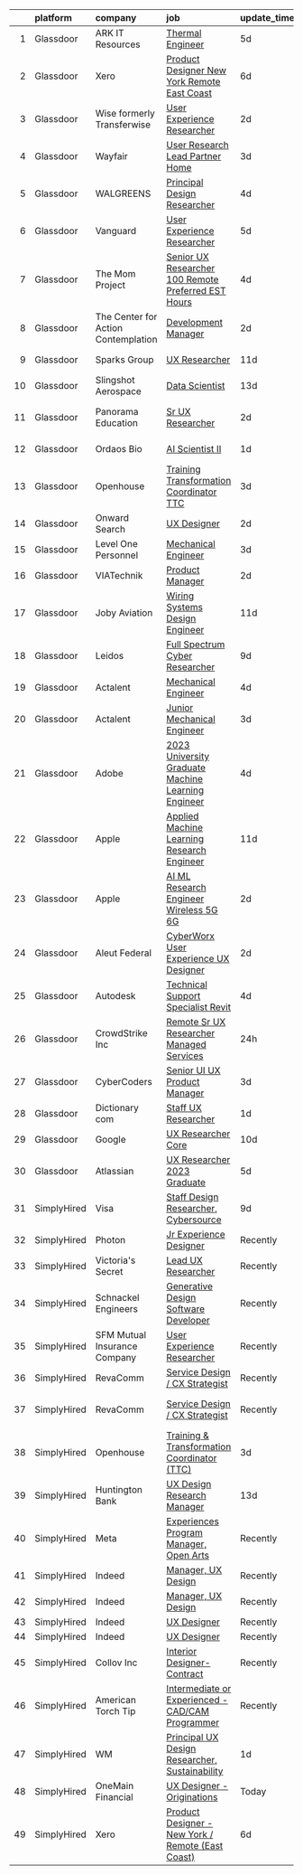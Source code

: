 

|    | platform    | company                               | job                                                                                                                                                                                                                                                                                                                                                                                                                                                                                                                                                                                                                                                                                                                                                                                                                                                                                                                                                                                                                                                                                                                                                                                                                                                                                                                                                                                          | update_time   | location                   |
|---:|:------------|:--------------------------------------|:---------------------------------------------------------------------------------------------------------------------------------------------------------------------------------------------------------------------------------------------------------------------------------------------------------------------------------------------------------------------------------------------------------------------------------------------------------------------------------------------------------------------------------------------------------------------------------------------------------------------------------------------------------------------------------------------------------------------------------------------------------------------------------------------------------------------------------------------------------------------------------------------------------------------------------------------------------------------------------------------------------------------------------------------------------------------------------------------------------------------------------------------------------------------------------------------------------------------------------------------------------------------------------------------------------------------------------------------------------------------------------------------|:--------------|:---------------------------|
|  1 | Glassdoor   | ARK IT Resources                      | [Thermal Engineer](https://www.glassdoor.com/partner/jobListing.htm?pos=115&ao=1136043&s=58&guid=0000018330978eb6beffe3a2108fb0bc&src=GD_JOB_AD&t=SR&vt=w&ea=1&cs=1_5b05c082&cb=1662967582698&jobListingId=1008120855218&jrtk=3-0-1gco9f3mukf1f801-1gco9f3nhhar4800-26ac086754b7415d-)                                                                                                                                                                                                                                                                                                                                                                                                                                                                                                                                                                                                                                                                                                                                                                                                                                                                                                                                                                                                                                                                                                       | 5d            | Menlo Park, CA             |
|  2 | Glassdoor   | Xero                                  | [Product Designer   New York   Remote  East Coast ](https://www.glassdoor.com/partner/jobListing.htm?pos=101&ao=1110586&s=58&guid=0000018330978eb6beffe3a2108fb0bc&src=GD_JOB_AD&t=SR&vt=w&cs=1_4b93c7ba&cb=1662967582692&jobListingId=1008119464057&cpc=1160948BCBA38B5B&jrtk=3-0-1gco9f3mukf1f801-1gco9f3nhhar4800-d42ffd1146131f09--6NYlbfkN0COvs0giDBQSZxCgxtGlP9F2rqb7f8qKMvTQKRfo9Z2aBBfdNwhT-PCbca6Tg6UbePLXSL2kZ8wB6QVlHX3jNKcLB3QdhbnaHtCR8dPv0f5XN7MxS1xg2rPm-swsPuD68rYGuZICUqkSSh1BmczAVfWYENYm4GY3NcwVq0TyWHY8ONw9rx7low6CFFsyZyTqD3aaqxgsjtyJfU2QzhKq0GNSSIGAISYH7gU-vI98plv1H_JZHQAe5vI-8__bYlYyUEF9uHbiviLfG1KFkVcofklz2jRFKfXCvpgr3jDjobU8yEnX6OsEeoojrXmadYtdqgBCuN5ptgU5cauJ83qJTRL0Im128XskiHGnyg_q4t2eGt1QW1f_-UPC9XmNXkMVLKW9FN20o-kKTyODyJLhkRqhXlSeNt4NdXyYHLtdsNk123eXgfg6vdPKnPNNC30PNBEBw7ZLQ1llKa1cBRtJTgLUrlD10cGYIjdGt8LoN85aPsjBpsbNaa4vXujh6Uj1DO4CBA8iQmVhzxXS_6YRlA-08WF7jLfbgOx7-YBoIOSciKtNdEwIlNk1ZtXqAjqe-c%3D)                                                                                                                                                                                                                                                                                                                                                                                                                                        | 6d            | Remote                     |
|  3 | Glassdoor   | Wise formerly Transferwise            | [User Experience Researcher](https://www.glassdoor.com/partner/jobListing.htm?pos=122&ao=1136043&s=58&guid=0000018330978eb6beffe3a2108fb0bc&src=GD_JOB_AD&t=SR&vt=w&cs=1_b734ec36&cb=1662967582698&jobListingId=1008129162466&jrtk=3-0-1gco9f3mukf1f801-1gco9f3nhhar4800-386027c29f953c58-)                                                                                                                                                                                                                                                                                                                                                                                                                                                                                                                                                                                                                                                                                                                                                                                                                                                                                                                                                                                                                                                                                                  | 2d            | New York, NY               |
|  4 | Glassdoor   | Wayfair                               | [User Research Lead  Partner Home](https://www.glassdoor.com/partner/jobListing.htm?pos=126&ao=1136043&s=58&guid=0000018330978eb6beffe3a2108fb0bc&src=GD_JOB_AD&t=SR&vt=w&cs=1_33eb2af3&cb=1662967582699&jobListingId=1008128116763&jrtk=3-0-1gco9f3mukf1f801-1gco9f3nhhar4800-c3a5467e9e6ee41e-)                                                                                                                                                                                                                                                                                                                                                                                                                                                                                                                                                                                                                                                                                                                                                                                                                                                                                                                                                                                                                                                                                            | 3d            | Austin, TX                 |
|  5 | Glassdoor   | WALGREENS                             | [Principal Design Researcher](https://www.glassdoor.com/partner/jobListing.htm?pos=110&ao=1110586&s=58&guid=0000018330978eb6beffe3a2108fb0bc&src=GD_JOB_AD&t=SR&vt=w&ea=1&cs=1_127339a9&cb=1662967582697&jobListingId=1008123372215&cpc=47CFDC01B3F81FAC&jrtk=3-0-1gco9f3mukf1f801-1gco9f3nhhar4800-da1a050a4c0bfca3--6NYlbfkN0DjFJdVF8xT6Dx_Amb_qp16VFdGPom6iJ3DXC72xT6OlsDHd6dw58O5vXTq8utQTBupbXFjGdJH9UypqiefbqZa0WqoHxT1lx7rGDa65ZwZK99GDbL3QgPXv3GPrwAePYclNvAa9edU6328mt8w2gjxv-ih9RA1v8B5Ks58kxxzK2F0vKVqVK53TuwjVRcOaY0tPZwYvCHMTUF5DZMSpc4nOAxQHLSqmkTTx-hhe31PFIfhiluKZQWCQCGiOQb1AB0lysomNKUPnZNoy30QFudOzzi07lkcIyjBfU2D5JYkXOu1UsXAMH8I9HtXVBcB0Ri8OZIta-UpnpQ-Z4lGkGbP9f2VsNzvx39lLA4HWC-nIvGiTMFCcnsWrJNYycfBg-KAIEo2vNRy-ry00ck8d9OD619m2Y5cggHQ_wTBtwkIBD654V4T9R-YzEERJwjGdtehwYtt0oHqj3PU6__5fU_DAqwnx1O4QPvwOmxGWYUnUExid35FYnvMyxJ2G_UqN1r2LKFrhnT6KA%3D%3D)                                                                                                                                                                                                                                                                                                                                                                                                                                                                                                           | 4d            | Chicago, IL                |
|  6 | Glassdoor   | Vanguard                              | [User Experience Researcher](https://www.glassdoor.com/partner/jobListing.htm?pos=117&ao=1136043&s=58&guid=0000018330978eb6beffe3a2108fb0bc&src=GD_JOB_AD&t=SR&vt=w&cs=1_ff4b4533&cb=1662967582698&jobListingId=1008121346992&jrtk=3-0-1gco9f3mukf1f801-1gco9f3nhhar4800-f8258fc27631a759-)                                                                                                                                                                                                                                                                                                                                                                                                                                                                                                                                                                                                                                                                                                                                                                                                                                                                                                                                                                                                                                                                                                  | 5d            | Charlotte, NC              |
|  7 | Glassdoor   | The Mom Project                       | [Senior UX Researcher  100  Remote   Preferred EST Hours ](https://www.glassdoor.com/partner/jobListing.htm?pos=105&ao=1110586&s=58&guid=0000018330978eb6beffe3a2108fb0bc&src=GD_JOB_AD&t=SR&vt=w&cs=1_979f0fa1&cb=1662967582694&jobListingId=1008123956753&cpc=DE56C24FF6DEC286&jrtk=3-0-1gco9f3mukf1f801-1gco9f3nhhar4800-60ff7c573bd63ecb--6NYlbfkN0BDp_epf89aHDQhKpPegNJQ_ldQpEFZQsM9OcONMGxWx6pU56EKHF58QjVdAUvn2gXCiqSNePCUrVXPq1LsSIf4gEzdh0zh7lHUJn9Z3uVs9ScFg7LExBFebkKHR5ilWHehlYtWppnM8ol3jM-G15mKJann8RgJbh3_W89_AgIAaH3G88P6MadaN_UtUcM9XUXfOmcqXNLeCTeK657oV402CpshVNxPFns5kMQleszdzhkjF0Ax2NJZ-AtL5xmAZvXLrr0vQ_tlRjQCCiU0xqCou_a2e4VRQTLGKl5ZEbJeIlmk7vxy34O2abmqJAX2TEsQgLhsTB3JPnXriPjy25pQPe2K7zoUiqBs69ioDp_srB2B0lNtZUQ0tf33R-xLGAuv9aZo5J3DCEPm7UwE65cmvA2Ak09g4YGWFldAYNFdI7MWT9zPWkRYvQjdg_iKykBd4sPt7pF9zg9TQXsU5pT1Jed7r4OCIFpQLbhJMSLmcEmkX840AXCoprUb6TnfyUbx_sU0YgnmvhQygTGsVJmfpIlwHjS1-GsKa1MWVR9WPV_x-O12uRLu5Nu_we0gfheWKrLQku70SA%3D%3D)                                                                                                                                                                                                                                                                                                                                                                                                                   | 4d            | Remote                     |
|  8 | Glassdoor   | The Center for Action   Contemplation | [Development Manager](https://www.glassdoor.com/partner/jobListing.htm?pos=127&ao=1136043&s=58&guid=0000018330978eb6beffe3a2108fb0bc&src=GD_JOB_AD&t=SR&vt=w&cs=1_b68739aa&cb=1662967582699&jobListingId=1008128714728&jrtk=3-0-1gco9f3mukf1f801-1gco9f3nhhar4800-33bda81f80aa4b3f-)                                                                                                                                                                                                                                                                                                                                                                                                                                                                                                                                                                                                                                                                                                                                                                                                                                                                                                                                                                                                                                                                                                         | 2d            | Albuquerque, NM            |
|  9 | Glassdoor   | Sparks Group                          | [UX Researcher](https://www.glassdoor.com/partner/jobListing.htm?pos=113&ao=1110586&s=58&guid=0000018330978eb6beffe3a2108fb0bc&src=GD_JOB_AD&t=SR&vt=w&cs=1_b682755e&cb=1662967582697&jobListingId=1008108010646&cpc=3BA4CE39D5B5DEF5&jrtk=3-0-1gco9f3mukf1f801-1gco9f3nhhar4800-8ce2a6853e229d1d--6NYlbfkN0CVbIAoVGlVV0muHIzlWY31dYj5hrVkKa7qBWZ-hZn3g-zWnitpxah_RyLopvrEJPJvqSisNGhn3rPe8eZhn14O6vyLVidpF9uMr2iS_9VKEpcqKkceOp7NkoJu_wi4nRLEtCQSPm6voUCRPVwKqMOTvOUZPvhRylIYrBaAQynlj1d_x6FY-6xLevr6EDBUhLkED5bOes1wGyiDpNCPJg3XK-fIIetlWksXKm4o6YrgQgbXYaPGjV3n1CrXt1T9gbhVbY_uq0z6_BmrK6Nwk99ZDuyRRExKP_h2hOWgeLibSbdkihxez-yOWfZGd5-vf9fy6eQCiTeZubtEqXdCt0gRlhmuK3kpJ2sxl75x1ArReMviCgPm-NGkS_rqA1wlC6uYUmf20fjUkwgJa-zniCxRbctfWORWwZ30Eu5H3ZaObmPSFfmykBQeKtR_lRYSog-PDioRPpUUigU0GJWKYKLuP359rre8GBKHTasF_pFQafYHLxWijUHCX-Rn5Jza1Cf0MWqrt_t74w%3D%3D)                                                                                                                                                                                                                                                                                                                                                                                                                                                                                                                              | 11d           | Rockville, MD              |
| 10 | Glassdoor   | Slingshot Aerospace                   | [Data Scientist](https://www.glassdoor.com/partner/jobListing.htm?pos=120&ao=1136043&s=58&guid=0000018330978eb6beffe3a2108fb0bc&src=GD_JOB_AD&t=SR&vt=w&ea=1&cs=1_444941de&cb=1662967582698&jobListingId=1008102076884&jrtk=3-0-1gco9f3mukf1f801-1gco9f3nhhar4800-0c4e7f8c0753d8ff-)                                                                                                                                                                                                                                                                                                                                                                                                                                                                                                                                                                                                                                                                                                                                                                                                                                                                                                                                                                                                                                                                                                         | 13d           | Los Angeles, CA            |
| 11 | Glassdoor   | Panorama Education                    | [Sr  UX Researcher](https://www.glassdoor.com/partner/jobListing.htm?pos=124&ao=1136043&s=58&guid=0000018330978eb6beffe3a2108fb0bc&src=GD_JOB_AD&t=SR&vt=w&ea=1&cs=1_99ac29d1&cb=1662967582698&jobListingId=1008129172369&jrtk=3-0-1gco9f3mukf1f801-1gco9f3nhhar4800-8dabc4ef9ddacbfd-)                                                                                                                                                                                                                                                                                                                                                                                                                                                                                                                                                                                                                                                                                                                                                                                                                                                                                                                                                                                                                                                                                                      | 2d            | San Francisco, CA          |
| 12 | Glassdoor   | Ordaos Bio                            | [AI Scientist II](https://www.glassdoor.com/partner/jobListing.htm?pos=106&ao=1110586&s=58&guid=0000018330978eb6beffe3a2108fb0bc&src=GD_JOB_AD&t=SR&vt=w&cs=1_2782f805&cb=1662967582694&jobListingId=1008130982230&cpc=32EE424DE2B657EB&jrtk=3-0-1gco9f3mukf1f801-1gco9f3nhhar4800-9456d2fce113dfa5--6NYlbfkN0DG4ntHtB_rMsnfhgmnSvK2brktLme1L4SiDeJjQ-izrVOLqRJ5-yjE7k3D6lhaa8_Mo_teH1tSdWVyHT_MfWvaxS6IzihVUh9K_DLJEM3c-fDDPLWMTqG7qp4ZSzAh1AumDSSjKCSt-XknjY3kgOxbYMNvBa1g1KiJhPOYHMhHJkcVOzpfYAexdROIgqHXMKVisrYV1y0sfnmcYS41C5dAocixzx_RodOo6pF7G3Uwcu3i-oT2OSZIqVpP8f5o9Mh7g365dV0NhNUmCdgiNJHeIDCCAgKe8PUS919Aa7ZYNxP-2IqfMafxGmaD_LlqJucGUX1Z14s1EN3wKRkdoL7XeAINzEnJEprEvz6lKcZt_PuNgEBhU4OsA6bgj4ZWui_OsMvRdHoJuSw2HnyAqpg5ID86jH8SNwA7jF0UaE3ANdL-7U1ADlbwouNVX4zZgFIRXroXmI42pnfYCbHz8afJeW8kx3AezQWBwbxoqk-OqodSXCHrYutSbK2vBfamaRtXCX23ae0zXRjOoNAKVsK87lLYpGQpo6IsLa7DYDRXIQoDLkq65XlyRrF6lovN3V_X9-FB_jvIgiTl3jSm-VuGc5BfyRS_xX0bmJec3k0gcKiXf1yYrSp2cGcUTThGXI2jc_LkKbUE0rEq_Yb155w5MBLsqHzD4jn3q4MpuMyiN9BPXiHipEidIwrksYHCk-Ub78EPisJ8IAR5j-akmw8hcYzeTIOnJriE3jj_OWIm96T7nRdtV4eO24vkCxOxIcbWIB2bA0jyQXlTw8jYIV6w6L3TxZCq7HXE9yrVOGPzolReaiGzXNqLm5uTEnE803A0mngCl3QI3V7t5AjK9e7RC0jR4ye9Gx57Xf_qDfiX4pWaRpaerU26_PET9q_B3bA64ZuANPEhh2Q9TW8SgKaqV5PtDtOTZfWQ5ufH_LMg7KX89mSY-ZuieDeaOGvs9RCGmSFJxpi9UEovp5dCmNeKeGA_Tb4aXt4%3D)                                          | 1d            | New York, NY               |
| 13 | Glassdoor   | Openhouse                             | [Training   Transformation Coordinator  TTC ](https://www.glassdoor.com/partner/jobListing.htm?pos=121&ao=1136043&s=58&guid=0000018330978eb6beffe3a2108fb0bc&src=GD_JOB_AD&t=SR&vt=w&ea=1&cs=1_6b727d2d&cb=1662967582698&jobListingId=1008127154628&jrtk=3-0-1gco9f3mukf1f801-1gco9f3nhhar4800-72c449b57a4fb2a9-)                                                                                                                                                                                                                                                                                                                                                                                                                                                                                                                                                                                                                                                                                                                                                                                                                                                                                                                                                                                                                                                                            | 3d            | Remote                     |
| 14 | Glassdoor   | Onward Search                         | [UX Designer](https://www.glassdoor.com/partner/jobListing.htm?pos=109&ao=1110586&s=58&guid=0000018330978eb6beffe3a2108fb0bc&src=GD_JOB_AD&t=SR&vt=w&cs=1_ea331544&cb=1662967582696&jobListingId=1008129277637&cpc=292036AD7E8A5303&jrtk=3-0-1gco9f3mukf1f801-1gco9f3nhhar4800-729b384a4027596a--6NYlbfkN0B7YoEZZ2QAGDyEGGmBPAUWSHc1Mt3sMCn9FehKcWA3w0jw7EbYYLNYdQbp0yVH2fvFYDQaolO2icO4CKlNT7nw9MC5-w-uxvYovBmk5fZz3UWCiBh8d-Tf9iaXotLbHS9-t0o9B1VcL9UznUf2bEhpE1KtyV0wJBR-Fd-Xjk_ktobK-ng8sv3tCUFRHXmpk1DkBBit04ekcop2g4YzCxo-wHJs97D_OlkNMc-l4p9r2gV11_-twjxbkGVjRz3gDZZG3mF4vaFZMq_fByUGUg5RGWtsvd4xjMeVqUThAb1ycITaGDi8AOpwE0xtfaMlg9bK5zDHaVITzakApNRH-XlOqvtScbCPzycu7ZQMXkPniwngJZC0RmdLSZ7VYhIxAyKwVbdZe2IG_qvaoLiJAMMxQh09IkrKl0uMZ93J_WfuuaNrqtLJ7OY2l4X8-TdNk_nwHsdN_YXSqa_t8KclxJCgo6dYODxRgrmP7CBka0Sb4fJuTjXrgHpuec6tYE_1BVKPvY2Ke2a-EKVGSvclsJ7ByFeQfW68Cb-3NVwuGIA9VgHxJGXsVfLkOfyKnnW_0Ya5NAW4CcYrtsAZXgvDqHmYPirmbatp1_WGz-dYd5vUE3XFDOPpjvOsu0tLsVaB-BRb2ojAx0PadglkY1jl6Ujg0eS8poMDMmaL90ai6I4ccKHqsn6c0MNeNCzQitoIa09Nvzzr-JvuD8Q2Unv73_VBkzyAbX0UphzixYPuS0QuApXwtnXgGjmPNOhp4Iwb1Ib71vRjUd_-yFRbrpyWQoaMDOemzAdhOr6QCLooiC4y-2jphHIcB_hif8VYTqZykvysBmZvsYi49ovhNI0T8huDmti8lMMZ-VQWIgrPuv1Ek6a3G_KwY78iJvtyU3_AGAFp5LWZ-WK3Yl9SopbPfMvLKFB6AfhgDIJsLFhYiX13OzxrZDRfJHLnJQ-JtRGqPcdYHkI_V10R2MP2m4Ue-KOt1swVjB98EzviMbv6TXZWWg%3D%3D)                                | 2d            | Brooklyn, NY               |
| 15 | Glassdoor   | Level One Personnel                   | [Mechanical Engineer](https://www.glassdoor.com/partner/jobListing.htm?pos=108&ao=1110586&s=58&guid=0000018330978eb6beffe3a2108fb0bc&src=GD_JOB_AD&t=SR&vt=w&ea=1&cs=1_fac6a3a9&cb=1662967582696&jobListingId=1008126691607&cpc=7F6F94E2229B3AB5&jrtk=3-0-1gco9f3mukf1f801-1gco9f3nhhar4800-0075f2411a31a963--6NYlbfkN0BGKOAI0ioq35DZwdBmpRMS4IkA5KmWp_V8IQIGxuDSdjBr0bVOIavCyO8Whx9w43ejlyBZP44KpN7q0uegCwpsILwPM4iTnBqmzUSkvLJTxp5SNMRlK4p5371I8TNlG05qUlSm2rElWbwU-xiqIcKjVdN_LSf8WxN2a0AYwjpaz4p6HiWdLAF8uZklSWDLiVRy8bz813g9YpkHPoLt9GZzNYDOpzWsly55_Oe8B8R-0QbVLKdnwoDbDkyaQLaz67gNn_bBbSDq2i6ooruPF45ujR0uVbmwsq16d7dUnfEUaP84I9DK2wt5Beerk_T11LY0IYoTKfJMCTdO_Z32XQb-_bmldNNzz_TralR1vAV5WHse5VrSp2SJ4TkdzP0u0MpkZ2z0Ac-7CFkXOYJVjnxBKueU7BfvtPxiDHu92i3cZBxoRJP5DPWqTAG_zWX_t6pf7yp0e6i4sFJKtFVREDpChQ2FQbwsN76RnNluJNd_Siig0QEqQWDJ4BErG8M5-7y2TIDUvkL3ZQ%3D%3D)                                                                                                                                                                                                                                                                                                                                                                                                                                                                                                                   | 3d            | Riverdale, MD              |
| 16 | Glassdoor   | VIATechnik                            | [Product Manager](https://www.glassdoor.com/partner/jobListing.htm?pos=129&ao=1136043&s=58&guid=0000018330978eb6beffe3a2108fb0bc&src=GD_JOB_AD&t=SR&vt=w&ea=1&cs=1_32c87937&cb=1662967582699&jobListingId=1008130237517&jrtk=3-0-1gco9f3mukf1f801-1gco9f3nhhar4800-8416f403afe85aaa-)                                                                                                                                                                                                                                                                                                                                                                                                                                                                                                                                                                                                                                                                                                                                                                                                                                                                                                                                                                                                                                                                                                        | 2d            | Denver, CO                 |
| 17 | Glassdoor   | Joby Aviation                         | [Wiring Systems Design Engineer](https://www.glassdoor.com/partner/jobListing.htm?pos=103&ao=1110586&s=58&guid=0000018330978eb6beffe3a2108fb0bc&src=GD_JOB_AD&t=SR&vt=w&cs=1_d586a012&cb=1662967582693&jobListingId=1008105408346&cpc=5EFBB0462F9C6B7A&jrtk=3-0-1gco9f3mukf1f801-1gco9f3nhhar4800-bf36fb2ab61c0b94--6NYlbfkN0B4h9ONNucqNWMnYK5q19zp1I56iPbwu2GQ0ip0YlYiCPWjAyAEpT1gSyyynnJTrTattHGmj2y9aXzKBNUsd_SXMW7Bl6SpBf21_5e38muKon5lIrGOTll4-1ELu3jJM3PHSLAj74n4yod_zc04Ck3Ym9KH-YJONZaoynDoRF0WDyQIlS7oyEX3JeNT36F4PQVIfT9n0yHpvhURCZ2qPRBmT42yN5SrCFIi__WZWrXrvcSO1oy8JspZlkViSm8Bp6DdZ-68j8jKbvNJvCHLdF3hDOoNn-_khG-giz9VEJMj4bmWGsIYpnw1OB72r5CQXryuK1fWTMZOO7ybe0h9pW3aeivzRB-AxOb1z9kdlKLS14lWbex8a55t0HrvUpJkifuEWrFB5lL4h4_AZg_71TFp7lrN4Vvj890cYnyNscHkghnBzuWjxyzLwOxcF_tw4PhItqwWYxs44ogfbVemDerCODE9HMOmmlwsgQrkg1tYtsPENxwrgbnPMnpdm1HoCkJ6PbLQlgvtAvSlgazKo9dFKJO6JUnBuJtBtpJhfu9bt_rS2DiEkkCNWsmSIxRfe_MKrVI6ZIKqpxcVXUc7PgLk0Qz4H2a4gp1zLwQkiRMuKv240X_L0PZhYVHtSN6BrstlEQ0Dq4zkhtvaF8QwFqny93gvpobXqtJtWYO9EUMzuay56WlOLU2nwoTAAMJD5bclWzFK_yU-IrFLTakTtHt3q2-2PEVCZVXNttNVMNgPBHvZp1YNNrzX)                                                                                                                                                                                                                                                                         | 11d           | Santa Cruz, CA             |
| 18 | Glassdoor   | Leidos                                | [Full Spectrum Cyber Researcher](https://www.glassdoor.com/partner/jobListing.htm?pos=119&ao=1136043&s=58&guid=0000018330978eb6beffe3a2108fb0bc&src=GD_JOB_AD&t=SR&vt=w&cs=1_547d3b82&cb=1662967582698&jobListingId=1008114279637&jrtk=3-0-1gco9f3mukf1f801-1gco9f3nhhar4800-6fe10e35554988ae-)                                                                                                                                                                                                                                                                                                                                                                                                                                                                                                                                                                                                                                                                                                                                                                                                                                                                                                                                                                                                                                                                                              | 9d            | Remote                     |
| 19 | Glassdoor   | Actalent                              | [Mechanical Engineer](https://www.glassdoor.com/partner/jobListing.htm?pos=111&ao=1110586&s=58&guid=0000018330978eb6beffe3a2108fb0bc&src=GD_JOB_AD&t=SR&vt=w&ea=1&cs=1_7dd05d53&cb=1662967582697&jobListingId=1008124290767&cpc=3BA4CE39D5B5DEF5&jrtk=3-0-1gco9f3mukf1f801-1gco9f3nhhar4800-77758c98f2933d57--6NYlbfkN0ChYVx_I3yfZ_JDY3EFoivtqvi_stwnZ_kRt8Dowt_l_d1ydueao4NE-oUleRJ4yhjzZKv6NAv-qkGJX_LxNFb8fTOBSPMEHit8LuxBRxkI7oOXY56m2NfUi8YDLvsREjfCO5KEjwZ6kDGiO5GrS7oFeXFHYwmx6Mx29l5oHJ5-cxl2i8Zgjo36isjdbP48KZU7EUN7JqsD625504l7XalsAnuAWlduxGPkVi8rVfYbQstsKHCcpVgB1zKBAS7Ll9akbTR85Y5Cn73G7Ty6bnBBSfj4G6HzP9DRRBucOgYupUUcrMBIjJSDjPxeHQtGSZ9oRFBs0ED2iFcoqmv-nOTRENK_D-Awkux1p1-oG_1sli1MU9ll0WWw_AzDOTmwGQnavPfWxP3KWAGzhPnkI4sys5BIdsngna87bCC10O6FVnVgP5klkE-iqP3D-76-RiFKaJwBCVdRY3AV8lCaXjA6Nj73Db6d0uJKyQ7RbwgTNxbbnm5b9bJoNAXyEvsDOEJ5K9gOc8tqVQKBM33SLZg9eemiXQeSzNIN9l7c95bJYQuRGCCELs_0TPBqI-zjgwGR5eGgdYs5hVFYC7fV2lQ5qXXRWIJD2NcKx1DnyIVwah0PyNcCRuVHmJHks_1i30W9rn_T3qpBtKjjMy6k7feGhePRle5y7b7f_YdUPQk2L-tsMsfomTMfLE9WqSakQa8BeFkcr1_B55B2MbhjVgYFEURbPQT3WBhli20LaiMmbbHhLijxlO1rJfZ3Qe5ufGGxrrZGIpSUx7c9sKOw24QBynwxcLiIbjwGhpbJS3lbkYl4rOdRZIk_kXXwmSx2xEm8uTLzw7KSkYHinqVNl8RCNvhakA5Z5DGZQWCRjMnyxW95iEOre4jKHXULy7-7ASxO0nfHFXlfero4PcTO6Je-ZUHt3XwdoCr-3E0TGdYSF25UcH5X6jyuCjjUN8IW1hQ9vD1maN-NsV56jZch1RkE)                                               | 4d            | Hyattsville, MD            |
| 20 | Glassdoor   | Actalent                              | [Junior Mechanical Engineer](https://www.glassdoor.com/partner/jobListing.htm?pos=112&ao=1110586&s=58&guid=0000018330978eb6beffe3a2108fb0bc&src=GD_JOB_AD&t=SR&vt=w&ea=1&cs=1_44a695e5&cb=1662967582698&jobListingId=1008127139282&cpc=9908D8D4413DBB8A&jrtk=3-0-1gco9f3mukf1f801-1gco9f3nhhar4800-9ae0dcd8d463372b--6NYlbfkN0ChYVx_I3yfZ_JDY3EFoivtqvi_stwnZ_kRt8Dowt_l_d1ydueao4NE-oUleRJ4yhhb39mHehtRHndohCyaOhg4280427keUE1_ZpeYPIHI534W6KDYMQAOdfsg9KN3-mFLPXe_iqaff-Q4F3tD3DuGMwPBQWq0rmd4OptedXNGpScra_6RWsT4on4-06OcAUoHhi-wOYbOIcEGaPQJVFe3mFHlOzR_aqFE5Zfak_PfhmajcIqqIAbivMSaOCwPYuTKpNrwCT1VLh_jVoLGRdHJ9VytNMfIPmXfjh4S6yyzyGJp4uPjM3AzG52sZGnRumQCuMl-NUusKa8Jd9vs7kYr4CIL5tRh4VLVG0ICDFM1Pu3b0n-najzIs8OHZ3pH-Iq334lgVP0fCMnubalMKw0DDkhv7ikrDsUroCt0EESOA7vkpwfSXN76VhSaIzZ9uigtZ39mKKAPoGWBK1IEC5Wad3BUKSVwR54MR97dAm0AV9viYkmAP-0JAsHOBj_0D5yCWm26JEfUe3jBBj5twYNh3ackduqPj2sHaOBbMaMQBydt52VUJqylisakLAD4wuV5lxpnUBib8ytLwIb5N4DYVv61pQej-WhkmslGGgMES2ff7z-LIwlk78vA8Sdm_2c2JOkIAG70w1bUkokq-OMym-ii3kBQw_6fbkuWY7klEm7zPD7Yiy4uuOGDXR0Cfu7x1H6_vtNacXDABzHxbsZnnXd5uNDWeCJ2Pj49Bnq8u-SuvZ8FnEKML_60evn0ajXPliuqwwb49-JyFe_193OHhjlguHRDYTKatlKVQifzFtGFLJu0dHsLKpiklgADakLt2iJOb6SZDzZDEfAzb_ofqK2FyDTuRGPSypMfOkjGy_TNzI-iRCfOIv_gMC0XGd6Ea4fO3jFpaVMlU0W58OKnoVzwV6CcUl7Z_kmu1fa3IC4nK72YYyJwusQNio3DujThtfTC9Ulp4k6-cWsqz8F0)                                        | 3d            | Hyattsville, MD            |
| 21 | Glassdoor   | Adobe                                 | [2023 University Graduate   Machine Learning Engineer](https://www.glassdoor.com/partner/jobListing.htm?pos=118&ao=1136043&s=58&guid=0000018330978eb6beffe3a2108fb0bc&src=GD_JOB_AD&t=SR&vt=w&cs=1_386e096d&cb=1662967582698&jobListingId=1008124952997&jrtk=3-0-1gco9f3mukf1f801-1gco9f3nhhar4800-7f4b116f8572f9bb-)                                                                                                                                                                                                                                                                                                                                                                                                                                                                                                                                                                                                                                                                                                                                                                                                                                                                                                                                                                                                                                                                        | 4d            | San Jose, CA               |
| 22 | Glassdoor   | Apple                                 | [Applied Machine Learning Research Engineer](https://www.glassdoor.com/partner/jobListing.htm?pos=102&ao=1110586&s=58&guid=0000018330978eb6beffe3a2108fb0bc&src=GD_JOB_AD&t=SR&vt=w&cs=1_82939964&cb=1662967582692&jobListingId=1008105396647&cpc=32EE424DE2B657EB&jrtk=3-0-1gco9f3mukf1f801-1gco9f3nhhar4800-670a9eb455d3ff2b--6NYlbfkN0BvKrLyj5gPmtZO9T8euul8TCxuuKNOtzRJOomxnwSEodTz2Bc-sPZl8WPllYOnI2jucBF0DEmZ7gwhvRACJpVP8kE19BGyXBBiU-GwCJF2hUdq7umM_dBFYZgnkABG55UshrsVvrovL9SHOsR42urt03GM7RVQ_vlzn_Uk2enZDkb8guNFgjuQVFb0EV32fTcG6c4hCG1ZSirKYqQqgSk-YGm9hgzGWASYV3x2w-sDSBbOu7Y9zBDJPca3bPjf4lg7ELbKNEF86G7E36i3hYZQLHYX-OhaYMsOTst3VbNTzE9WtLVu9DwKfQVy9NwKGzc0yxfXyujEPQo4SEbOzA6OZnQ-0muhVdEpUiof0Qq-D2_hkGQ-Q8dWbAJVjRK3QoXG821p_nOXlIRVgh7FEq4Ur76megDUja3weWGpwaGFZGEl1AuPR0_R-hp4EXS4K-hkg_6izpmNeSCOgsxPrqFmN2qx2BKeBMLE2Kc7a_zd9K1q2ef7h0FNF20zPd6JJ0wOcpkBBSk-kCNVvE3JEABdrCwR6kpQT7y6dJxuVfnhCciAsKiSEoIxMIOs99RJED3YH8CPpZSSu77RaMzrYJXBsEsQIW_IyxKxkOk-8Uyrzs7CFcfOZYOwqWiG-7KnrxTETMPx-XHXYIqALJXKZRQB-PYH44Q_Zroxrm4YqxfYzVfTiKJ48aU1z3ZCrHo_F_tN9jQ-HcUuT0I5DWCWbh1oflGH0-iqZyOyF3nTf2zstE7n2YdUE7Eo2dQ1vat_aRG21h4tm5ZKrMcP1IaDZ4c8GNl6at6chAf0HMrSQYe3e1E7s6uKyN0PXPwNOGvp4CWc4RWB1_buZ729ZaP226WIm08QmxfdVRJnycFOKqz-rXRfTMi2atjOh7d183VQz3GgLnVgf0Gmemfi50IdlM1k0J5I_bMOFL2E--707WFzOO5b3GlbPKPDDzMotQ8_m60CB11jgCilxoAkcqIhSKH9Py0Vtp0qJ7e_K4s7LGFXDw%3D%3D) | 11d           | San Diego, CA              |
| 23 | Glassdoor   | Apple                                 | [AI ML Research Engineer   Wireless 5G 6G](https://www.glassdoor.com/partner/jobListing.htm?pos=107&ao=1110586&s=58&guid=0000018330978eb6beffe3a2108fb0bc&src=GD_JOB_AD&t=SR&vt=w&cs=1_82773a00&cb=1662967582695&jobListingId=1008128287818&cpc=3BA4CE39D5B5DEF5&jrtk=3-0-1gco9f3mukf1f801-1gco9f3nhhar4800-58e03c159878bf38--6NYlbfkN0BvKrLyj5gPmtZO9T8euul8TCxuuKNOtzRJOomxnwSEodTz2Bc-sPZlO_uSwsktAegp85upprzz_HuMNE2zjp0rV-YJzmq7mcOZOuareOXS4UblRA-prIPubXdvAKS1TZxmHV9hK7LqBuy-x29P96dsbts_wH4nqp_f_Kp3aaI7Jz2yX4AHngU3AmJqXp85sms6MmMkmOHb6i5KvuffDxfDWYZfevo9Qx0eLQiEOsjUzXo_VRpFb6u9h9HVDmefkXeghRQJZdZOxlAPwFAEoObnHjMWXRLU17b1wkGk_mSvXYVA25Vnt8z2VxObpG5F6lBUE4h1KKyLjNyOUvvJaBpAQ8602k3yueq0X8eBl2B5N4iG5cbs61S_wMPoEXwf2ksyNr4vP9lIJHdXCUpS2LgjARkNetcbptsY2Qzgs1MsIRClXNiqdxPGIAYgrFasn-q6agblLy0VJEU0aEbNF-fyDLXyIKplahywROx-HGl0MKUP8Qm20kZQaOlpz_CeRCly9mOD2Y0dn0vMl3BLHqzMyZBUhJN20r0gChUPOEobsAReNoygoArI90Tex_kTFXzMW7gOOvHAp7p5wvH2_qbRrODeTulGJ8XNF84KnZI7U-7bzK2HYuz9L_hVxznXs3LoQR_3Lq_-q0WdJZxBmbcIDhjlUi5lzmTK6dZmKhsypw_H7964d8C6uo6xMF3REr-BkBY02JYdxQTAltdLQzZC1p91Vr8g6VbJ1xCrrT-HLKYVfMyZt4rzSEXnGvQQPQW837ZmIIDea9_Sz02q5GxMQE4bOu5wxSzMln2Dl1Jn3R9gIaWIAdhcQH2SsucMPOYJ7ZNnQQu3BDb9RJsjI_tpcOCGMJ8JDnG_2uIQvM_vTLiaKnkZ7hvQrUU8bDBgR0PUu21fnGmpt4Cy1qUf-t-WB_IakQN7bV6eP0QcJzgN8ANISs5O2ZbjTNMC4trSzrWjlUkDbZyJcoslw_TAQ8ordn60-eDB26E%3D)                 | 2d            | Cupertino, CA              |
| 24 | Glassdoor   | Aleut Federal                         | [CyberWorx User Experience  UX  Designer](https://www.glassdoor.com/partner/jobListing.htm?pos=125&ao=1136043&s=58&guid=0000018330978eb6beffe3a2108fb0bc&src=GD_JOB_AD&t=SR&vt=w&cs=1_1431fed3&cb=1662967582699&jobListingId=1008129771102&jrtk=3-0-1gco9f3mukf1f801-1gco9f3nhhar4800-8be8d19575ddc2c8-)                                                                                                                                                                                                                                                                                                                                                                                                                                                                                                                                                                                                                                                                                                                                                                                                                                                                                                                                                                                                                                                                                     | 2d            | U S A F Academy, CO        |
| 25 | Glassdoor   | Autodesk                              | [Technical Support Specialist  Revit](https://www.glassdoor.com/partner/jobListing.htm?pos=128&ao=1136043&s=58&guid=0000018330978eb6beffe3a2108fb0bc&src=GD_JOB_AD&t=SR&vt=w&cs=1_45f35118&cb=1662967582699&jobListingId=1008124780636&jrtk=3-0-1gco9f3mukf1f801-1gco9f3nhhar4800-0cd821fec4983ff8-)                                                                                                                                                                                                                                                                                                                                                                                                                                                                                                                                                                                                                                                                                                                                                                                                                                                                                                                                                                                                                                                                                         | 4d            | Portland, OR               |
| 26 | Glassdoor   | CrowdStrike  Inc                      | [Remote   Sr  UX Researcher   Managed Services](https://www.glassdoor.com/partner/jobListing.htm?pos=104&ao=1110586&s=58&guid=0000018330978eb6beffe3a2108fb0bc&src=GD_JOB_AD&t=SR&vt=w&cs=1_c98125be&cb=1662967582693&jobListingId=1008132432162&cpc=AC285F3A3ECA6BB0&jrtk=3-0-1gco9f3mukf1f801-1gco9f3nhhar4800-c44d0f8ddfa64aad--6NYlbfkN0Cu2CVlb3GO4Nf7aS8SXsFwjpUbSKkwsJRaJhRnAEdqU36FfhvlJOBNzeqZUFLjrkA3rcPZJDlytPSNwlt_u5EKmHDrTyXriPTQVXYpeDUfuSRhdO4prNrhBFp5tuZOnEtiji7OFIcCbmzvrsH6F6pgo3MevnzILWdK-_3HQTe9GtcYlWNMZ0SaxqaenWCwO-MyW7GGiSnMKRvhe_9I5Hw8SAGcjoJ96EZLgjZFcvoMdgnUOkyRYJhf_jdPlxO1NLvn8i3YB21Zz4_H6i6cPSJmYJo3p_gV4IfDfn1C18qZXRJf7LxlkHFoCHABqE4YjVW5L1iNdMB5oWgnut6fQEYEWcEqK3I-LEmH8uWq-KpO8lJl1SxjYSOetBXzXAlEDaQ3ddUQlrlkuB6Xc4EPNd23hbIKTciDTq2LQ38a-vMmiwqdpPyhMnMAPjWS05dDmWOYtX7ws8aonBVfTkMbBrg_0zlVRbH0golRNS0Bu422njRtKpwN2XxRQ_hOECTI3iU5X9spJ8vHrLSje0-LZERZ8jDO-0M1M5cCGR90Kt2lA55UQdq1qWO8NrslwUQznIWO9Bkn80_smx_Ry4D56S41VAY5zi_pTh7WwtA4YdCldvpUrJ9Sh93Y2GaERIPvRcRGl8jnaOsv7b3KOyTpBCKSSpFHkVjXgBBrQ-3NA8HmEMl4MkaGr_qan6AwNB3Qjv8ptkX5i85UieMa3BlPDFPqJZaSyoltdAKrP9wKNuUi6g%3D%3D)                                                                                                                                                                                                                                                              | 24h           | Los Angeles, CA            |
| 27 | Glassdoor   | CyberCoders                           | [Senior UI UX Product Manager](https://www.glassdoor.com/partner/jobListing.htm?pos=114&ao=1110586&s=58&guid=0000018330978eb6beffe3a2108fb0bc&src=GD_JOB_AD&t=SR&vt=w&ea=1&cs=1_8226044a&cb=1662967582698&jobListingId=1008127129878&cpc=FB7E4A1762AE5BEC&jrtk=3-0-1gco9f3mukf1f801-1gco9f3nhhar4800-f3bba1f5132a34b1--6NYlbfkN0CpFJQzrgRR8WqXWK1qKKEqALWJw739KlKqr2H-MSI4eoBlI4EFrmor2FYZMP3muM34qu0IycSRsRYRvgzCwhhoQBZ9fL59IeUrF7PRu-iSq_SJkSGDzZncNrqOLZ4ujQ0OWAa_kQsRS0kAgQyRybTzfPjtyseKsLo3GvgrGcFJAMnMV4m77K1Fn57g3Eh3dDsYOsamn3oX9Xt_rNr2K8D16fqUM3jupJeXfdmEJmq2R4Tx76Yf9efQtOp0RanomkXJLVx8u8utfZnq7nZzT9uEjg1Uc0K-tGsdR5H-YgsNvZDvrl84XIIzHzqcUvSh0FfHyegBR8OQeIQwCpjx3_4R2SokPxhNQZxJ-4mygKf4wv9fKoLOrZ790uZK01AlILEXe3ZB26FreD0iZkaLo19jI3ubrz4ijBzL_8flQmF56ZZZ75GJDDdEIhymSpe-gD2ft0FPn0ogkL2PRKVVX-M6-5qPYyPwtFaDC2UbRCZ3u7bEJQtEUU3749I018z8rccXANOHPPVx14afeVeXpoLRJT95ZFVOeqrIo7uHkBwvFVx7kcsSP31WdhBZ27O07In8sPRFlgc0irL_amu-4tKLLUrLYJcqiNn_xDrCkBjtv_0wDFDbsKjtCMfWeVeuUcofsINJdNVDK1y62jM5bj8tOF93ExPZ10678OSa2JQSorKJMGuNdd-FcdN_X3u11k1-BzDps1aJTsTq69M7wyknmKC_zg5iA6TeQAgm7xNdcRvblebQGhqaYv44ResusTa6HtvTODxh0ZaYE8g03mBnE7oV_s1L2Zl3sWcbIAyIZO318Z53WugpFwX5wsCgapyY9fKV4q5Sk8fowUToFuuSiXxMhbfQ06ZtIwvyh-jJurZhTA--SNG81LkggnLmruK4rwdVT0iAp1XyJplk2o8-uQ3EP0AJrMAlIiH9zvBSEV4yGX47V2npZcplywrmW_iuobCcyPFQvxafiuYLXQgg_iSA-jyiavvWIIMtCcctoA%3D%3D)          | 3d            | Sunnyvale, CA              |
| 28 | Glassdoor   | Dictionary com                        | [Staff UX Researcher](https://www.glassdoor.com/partner/jobListing.htm?pos=123&ao=1136043&s=58&guid=0000018330978eb6beffe3a2108fb0bc&src=GD_JOB_AD&t=SR&vt=w&cs=1_61f93e8e&cb=1662967582698&jobListingId=1008130644401&jrtk=3-0-1gco9f3mukf1f801-1gco9f3nhhar4800-d1257fe3bcb8a752-)                                                                                                                                                                                                                                                                                                                                                                                                                                                                                                                                                                                                                                                                                                                                                                                                                                                                                                                                                                                                                                                                                                         | 1d            | Oakland, CA                |
| 29 | Glassdoor   | Google                                | [UX Researcher  Core](https://www.glassdoor.com/partner/jobListing.htm?pos=130&ao=1136043&s=58&guid=0000018330978eb6beffe3a2108fb0bc&src=GD_JOB_AD&t=SR&vt=w&cs=1_348e713e&cb=1662967582699&jobListingId=1008111471132&jrtk=3-0-1gco9f3mukf1f801-1gco9f3nhhar4800-5f781c500a24abfb-)                                                                                                                                                                                                                                                                                                                                                                                                                                                                                                                                                                                                                                                                                                                                                                                                                                                                                                                                                                                                                                                                                                         | 10d           | New York, NY               |
| 30 | Glassdoor   | Atlassian                             | [UX Researcher  2023 Graduate](https://www.glassdoor.com/partner/jobListing.htm?pos=116&ao=1136043&s=58&guid=0000018330978eb6beffe3a2108fb0bc&src=GD_JOB_AD&t=SR&vt=w&cs=1_a34cc28d&cb=1662967582698&jobListingId=1008120946004&jrtk=3-0-1gco9f3mukf1f801-1gco9f3nhhar4800-1a11130b12e4c42b-)                                                                                                                                                                                                                                                                                                                                                                                                                                                                                                                                                                                                                                                                                                                                                                                                                                                                                                                                                                                                                                                                                                | 5d            | Mountain View, CA          |
| 31 | SimplyHired | Visa                                  | [Staff Design Researcher, Cybersource](https://www.simplyhired.com/job/pYuPEHZmppoLMyU-GyjNvqhNKogLY4Bruip6-jWRFUSZf-NQMSTkUg?q=generative+design)                                                                                                                                                                                                                                                                                                                                                                                                                                                                                                                                                                                                                                                                                                                                                                                                                                                                                                                                                                                                                                                                                                                                                                                                                                           | 9d            | Austin, TX                 |
| 32 | SimplyHired | Photon                                | [Jr Experience Designer](https://www.simplyhired.com/job/SdzAOEZoU-bi9Aw0NC50mr1-ESRDMqjcRPLJr9nLyVQZDJJ27f_LFw?q=generative+design)                                                                                                                                                                                                                                                                                                                                                                                                                                                                                                                                                                                                                                                                                                                                                                                                                                                                                                                                                                                                                                                                                                                                                                                                                                                         | Recently      | Dallas, TX                 |
| 33 | SimplyHired | Victoria's Secret                     | [Lead UX Researcher](https://www.simplyhired.com/job/VCWJYwwq0wtAehO0DxTJGkIXr8rlO8oECISS5BuVZJf1DfYbg7o5Gg?q=generative+design)                                                                                                                                                                                                                                                                                                                                                                                                                                                                                                                                                                                                                                                                                                                                                                                                                                                                                                                                                                                                                                                                                                                                                                                                                                                             | Recently      | Remote                     |
| 34 | SimplyHired | Schnackel Engineers                   | [Generative Design Software Developer](https://www.simplyhired.com/job/KE0-EPFCtTp8eniWTTdVA6iqehRWfXqNBvdE0wHECgCONieSBqtj5A?q=generative+design)                                                                                                                                                                                                                                                                                                                                                                                                                                                                                                                                                                                                                                                                                                                                                                                                                                                                                                                                                                                                                                                                                                                                                                                                                                           | Recently      | Omaha, NE                  |
| 35 | SimplyHired | SFM Mutual Insurance Company          | [User Experience Researcher](https://www.simplyhired.com/job/q7YkSDr49eIMyGsjnEsWzQDcdRzh4LJi6vHhnUzHogohwIPFoCfm4w?q=generative+design)                                                                                                                                                                                                                                                                                                                                                                                                                                                                                                                                                                                                                                                                                                                                                                                                                                                                                                                                                                                                                                                                                                                                                                                                                                                     | Recently      | Bloomington, MN            |
| 36 | SimplyHired | RevaComm                              | [Service Design / CX Strategist](https://www.simplyhired.com/job/n1lyyppqs1LDHg8TlC6FRln0aaA9ZOwEQS4lnpjgvWBArz_1-nQSBA?q=generative+design)                                                                                                                                                                                                                                                                                                                                                                                                                                                                                                                                                                                                                                                                                                                                                                                                                                                                                                                                                                                                                                                                                                                                                                                                                                                 | Recently      | Remote +1 location         |
| 37 | SimplyHired | RevaComm                              | [Service Design / CX Strategist](https://www.simplyhired.com/job/JFx93jb7ejW0D4s1PvmmKz0ujgS1vMc_DHoeErLX3j1hPsJ7_3-6oA?q=generative+design)                                                                                                                                                                                                                                                                                                                                                                                                                                                                                                                                                                                                                                                                                                                                                                                                                                                                                                                                                                                                                                                                                                                                                                                                                                                 | Recently      | San Francisco Bay Area, CA |
| 38 | SimplyHired | Openhouse                             | [Training & Transformation Coordinator (TTC)](https://www.simplyhired.com/job/jUycWh49xy00zLu_lW7IIbFGNs0JT3R-eohUJ5gBEjzjcMddCn0IVQ?q=generative+design)                                                                                                                                                                                                                                                                                                                                                                                                                                                                                                                                                                                                                                                                                                                                                                                                                                                                                                                                                                                                                                                                                                                                                                                                                                    | 3d            | Remote                     |
| 39 | SimplyHired | Huntington Bank                       | [UX Design Research Manager](https://www.simplyhired.com/job/NjBK1RmED6lPvy65uwyR022HaatffUWScZXwhSI6lXdB8XMCHOiUSA?q=generative+design)                                                                                                                                                                                                                                                                                                                                                                                                                                                                                                                                                                                                                                                                                                                                                                                                                                                                                                                                                                                                                                                                                                                                                                                                                                                     | 13d           | Columbus, OH +1 location   |
| 40 | SimplyHired | Meta                                  | [Experiences Program Manager, Open Arts](https://www.simplyhired.com/job/39LFdVDZkOVzjzuKxDh39-uXR6pKfcGOkABaQ3gkkuENYK4d0Gs1Og?q=generative+design)                                                                                                                                                                                                                                                                                                                                                                                                                                                                                                                                                                                                                                                                                                                                                                                                                                                                                                                                                                                                                                                                                                                                                                                                                                         | Recently      | Menlo Park, CA             |
| 41 | SimplyHired | Indeed                                | [Manager, UX Design](https://www.simplyhired.com/job/Bq589sK4IRMfwF5-KARscZ6LsNo2I05ZrwbHgWV1WMmQn8wB-Cg3yw?q=generative+design)                                                                                                                                                                                                                                                                                                                                                                                                                                                                                                                                                                                                                                                                                                                                                                                                                                                                                                                                                                                                                                                                                                                                                                                                                                                             | Recently      | United States              |
| 42 | SimplyHired | Indeed                                | [Manager, UX Design](https://www.simplyhired.com/job/Bq589sK4IRMfwF5-KARscZ6LsNo2I05ZrwbHgWV1WMmQn8wB-Cg3yw?q=generative+design)                                                                                                                                                                                                                                                                                                                                                                                                                                                                                                                                                                                                                                                                                                                                                                                                                                                                                                                                                                                                                                                                                                                                                                                                                                                             | Recently      | United States              |
| 43 | SimplyHired | Indeed                                | [UX Designer](https://www.simplyhired.com/job/URziMhrNTaKa1PLKfIfrhF-GuRmaj4gn2FhVHZfhBU3tWsV0R0J4dw?q=generative+design)                                                                                                                                                                                                                                                                                                                                                                                                                                                                                                                                                                                                                                                                                                                                                                                                                                                                                                                                                                                                                                                                                                                                                                                                                                                                    | Recently      | United States              |
| 44 | SimplyHired | Indeed                                | [UX Designer](https://www.simplyhired.com/job/URziMhrNTaKa1PLKfIfrhF-GuRmaj4gn2FhVHZfhBU3tWsV0R0J4dw?q=generative+design)                                                                                                                                                                                                                                                                                                                                                                                                                                                                                                                                                                                                                                                                                                                                                                                                                                                                                                                                                                                                                                                                                                                                                                                                                                                                    | Recently      | United States              |
| 45 | SimplyHired | Collov Inc                            | [Interior Designer-Contract](https://www.simplyhired.com/job/BWulXfwm_DajYkRoVR_cHEZ0YAw0ZzUYn4k1ZR9ZbVk7SbJZhkaf0Q?q=generative+design)                                                                                                                                                                                                                                                                                                                                                                                                                                                                                                                                                                                                                                                                                                                                                                                                                                                                                                                                                                                                                                                                                                                                                                                                                                                     | Recently      | Remote                     |
| 46 | SimplyHired | American Torch Tip                    | [Intermediate or Experienced - CAD/CAM Programmer](https://www.simplyhired.com/job/ifV5vJ5oIJ-RFxVjcNkr2FGqpGsMGx_xuALRe694-z420ejluC13oA?q=generative+design)                                                                                                                                                                                                                                                                                                                                                                                                                                                                                                                                                                                                                                                                                                                                                                                                                                                                                                                                                                                                                                                                                                                                                                                                                               | Recently      | Bradenton, FL              |
| 47 | SimplyHired | WM                                    | [Principal UX Design Researcher, Sustainability](https://www.simplyhired.com/job/tsi27qoV45DzdVhtZxp7Lf-v9NL--v1xCuylSEaiZbBIDyag6swcEA?q=generative+design)                                                                                                                                                                                                                                                                                                                                                                                                                                                                                                                                                                                                                                                                                                                                                                                                                                                                                                                                                                                                                                                                                                                                                                                                                                 | 1d            | United States              |
| 48 | SimplyHired | OneMain Financial                     | [UX Designer - Originations](https://www.simplyhired.com/job/WhpeKE5xwu7dj3hVvMcpxJEEO0n_novwipUb69r-PViIzUs5FJKsnA?q=generative+design)                                                                                                                                                                                                                                                                                                                                                                                                                                                                                                                                                                                                                                                                                                                                                                                                                                                                                                                                                                                                                                                                                                                                                                                                                                                     | Today         | Irving, TX                 |
| 49 | SimplyHired | Xero                                  | [Product Designer - New York / Remote (East Coast)](https://www.simplyhired.com/job/Uve7sc1FrWS-FAPF8zVeCvmJntMIsHinLThLFFqIBH0h7xea4dfymQ?q=generative+design)                                                                                                                                                                                                                                                                                                                                                                                                                                                                                                                                                                                                                                                                                                                                                                                                                                                                                                                                                                                                                                                                                                                                                                                                                              | 6d            | Remote                     |